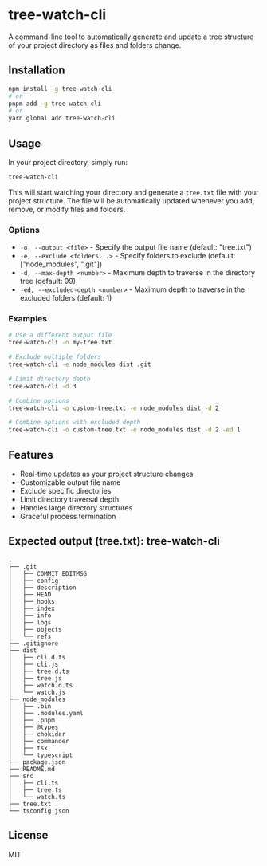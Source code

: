 # tree-watch-cli

A command-line tool to automatically generate and update a tree structure of your project directory as files and folders change.

## Installation

```bash
npm install -g tree-watch-cli
# or
pnpm add -g tree-watch-cli
# or
yarn global add tree-watch-cli
```

## Usage

In your project directory, simply run:

```bash
tree-watch-cli
```

This will start watching your directory and generate a `tree.txt` file with your project structure. The file will be automatically updated whenever you add, remove, or modify files and folders.

### Options

- `-o, --output <file>` - Specify the output file name (default: "tree.txt")
- `-e, --exclude <folders...>` - Specify folders to exclude (default: ["node_modules", ".git"])
- `-d, --max-depth <number>` - Maximum depth to traverse in the directory tree (default: 99)
- `-ed, --excluded-depth <number>` - Maximum depth to traverse in the excluded folders (default: 1)

### Examples

```bash
# Use a different output file
tree-watch-cli -o my-tree.txt

# Exclude multiple folders
tree-watch-cli -e node_modules dist .git

# Limit directory depth
tree-watch-cli -d 3

# Combine options
tree-watch-cli -o custom-tree.txt -e node_modules dist -d 2

# Combine options with excluded depth
tree-watch-cli -o custom-tree.txt -e node_modules dist -d 2 -ed 1
```

## Features

- Real-time updates as your project structure changes
- Customizable output file name
- Exclude specific directories
- Limit directory traversal depth
- Handles large directory structures
- Graceful process termination

## Expected output (tree.txt): tree-watch-cli

```
.
├── .git
│   ├── COMMIT_EDITMSG
│   ├── config
│   ├── description
│   ├── HEAD
│   ├── hooks
│   ├── index
│   ├── info
│   ├── logs
│   ├── objects
│   └── refs
├── .gitignore
├── dist
│   ├── cli.d.ts
│   ├── cli.js
│   ├── tree.d.ts
│   ├── tree.js
│   ├── watch.d.ts
│   └── watch.js
├── node_modules
│   ├── .bin
│   ├── .modules.yaml
│   ├── .pnpm
│   ├── @types
│   ├── chokidar
│   ├── commander
│   ├── tsx
│   └── typescript
├── package.json
├── README.md
├── src
│   ├── cli.ts
│   ├── tree.ts
│   └── watch.ts
├── tree.txt
└── tsconfig.json
```

## License

MIT
